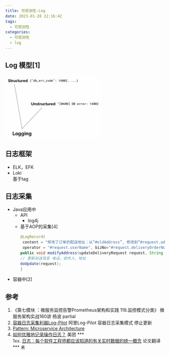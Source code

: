 ```yaml
---
title: 可观测性-Log
date: 2023-01-28 22:16:42
tags:
  - 可观测性
categories:
  - 可观测性
  - log
---
```


<p></p>
<!-- more -->

##  Log 模型[1]
![log](./images/log.JPG)

## 日志框架
+ ELK，EFK  
+ Loki  
  基于tag  

## 日志采集
+ Java应用中
  + API
    + log4j
  + 基于AOP的采集[4]
    ``` Java
    @LogRecord(
     content = "修改了订单的配送地址：从“#oldAddress”, 修改到“#request.address”",
     operator = "#request.userName", bizNo="#request.deliveryOrderNo")
    public void modifyAddress(updateDeliveryRequest request, String oldAddress){
    // 更新派送信息 电话，收件人、地址
    doUpdate(request);
    }
    ```
+ 容器中[2]
  

## 参考
1. 《第七模块 ：微服务监控告警Prometheus架构和实践 119.监控模式分类》 微服务架构实战160讲 杨波 partial
2. [容器日志采集利器Log-Pilot](https://yq.aliyun.com/articles/674327)  阿里Log-Pilot 容器日志采集模式 停止更新
3. [Pattern: Microservice Architecture](https://microservices.io/patterns/microservices.html)  
4. [如何优雅地记录操作日志？](https://tech.meituan.com/2021/09/16/operational-logbook.html)  美团 ***  
1xx. [日志：每个软件工程师都应该知道的有关实时数据的统一概念](https://github.com/oldratlee/translations/blob/master/log-what-every-software-engineer-should-know-about-real-time-datas-unifying/README.md)  论文翻译 *** 未  